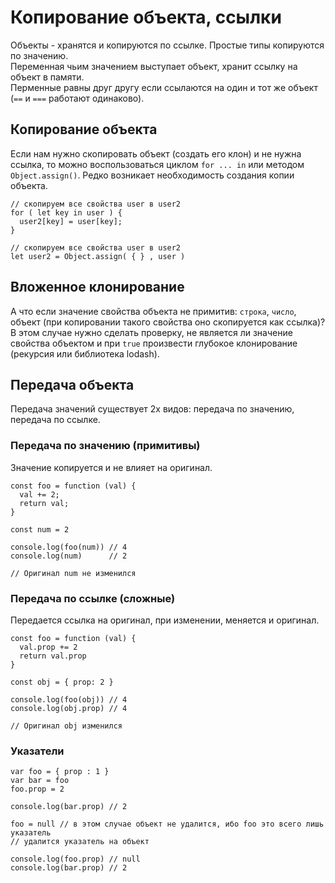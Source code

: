 # Копирование объекта, ссылки
Объекты - хранятся и копируются по ссылке. Простые типы копируются по значению.  
Переменная чьим значением выступает объект, хранит ссылку на объект в памяти.  
Перменные равны друг другу если ссылаются на один и тот же объект (`==` и `===` работают одинаково).

## Копирование объекта
Если нам нужно скопировать объект (создать его клон) и не нужна ссылка, то можно воспользоваться циклом `for ... in` или методом `Object.assign()`. Редко возникает необходимость создания копии объекта.

    // скопируем все свойства user в user2
    for ( let key in user ) {
      user2[key] = user[key];
    }

    // скопируем все свойства user в user2
    let user2 = Object.assign( { } , user )

## Вложенное клонирование
А что если значение свойства объекта не примитив: `строка`, `число`, объект (при копировании такого свойства оно скопируется как ссылка)? В этом случае нужно сделать проверку, не является ли значение свойства объектом и при `true` произвести глубокое клонирование (рекурсия или библиотека lodash).

## Передача объекта
Передача значений существует 2х видов: передача по значению, передача по ссылке.

### Передача по значению (примитивы)
Значение копируется и не влияет на оригинал.

    const foo = function (val) {
      val += 2;
      return val;
    }

    const num = 2

    console.log(foo(num)) // 4
    console.log(num)      // 2

    // Оригинал num не изменился

### Передача по ссылке (сложные)
Передается ссылка на оригинал, при изменении, меняется и оригинал.

    const foo = function (val) {
      val.prop += 2
      return val.prop
    }

    const obj = { prop: 2 }

    console.log(foo(obj)) // 4
    console.log(obj.prop) // 4

    // Оригинал obj изменился

### Указатели

    var foo = { prop : 1 }
    var bar = foo
    foo.prop = 2

    console.log(bar.prop) // 2

    foo = null // в этом случае объект не удалится, ибо foo это всего лишь указатель
    // удалится указатель на объект

    console.log(foo.prop) // null
    console.log(bar.prop) // 2
